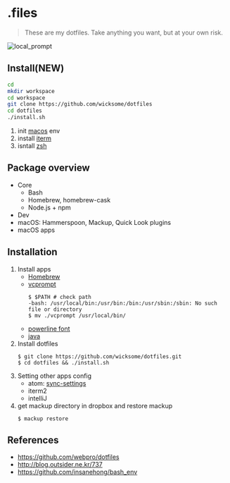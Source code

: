 # .files

> These are my dotfiles. Take anything you want, but at your own risk.

![local_prompt](https://user-images.githubusercontent.com/5036939/27002254-f4435aba-4e17-11e7-8237-10a7f5bdccc7.png)


## Install(NEW)

```bash
cd
mkdir workspace
cd workspace
git clone https://github.com/wicksome/dotfiles
cd dotfiles
./install.sh
```

1. init [macos](https://github.com/wicksome/dotfiles/tree/master/macos) env
2. install [iterm](https://www.iterm2.com)
3. isntall [zsh](https://ohmyz.sh)


## Package overview

- Core
  - Bash
  - Homebrew, homebrew-cask
  - Node.js + npm
- Dev
- macOS: Hammerspoon, Mackup, Quick Look plugins
- macOS apps

## Installation

1. Install apps
    - [Homebrew](https://brew.sh/index_ko)
    - [vcprompt](https://github.com/djl/vcprompt)
        ```
        $ $PATH # check path
        -bash: /usr/local/bin:/usr/bin:/bin:/usr/sbin:/sbin: No such file or directory
        $ mv ./vcprompt /usr/local/bin/
        ```
    - [powerline font](https://github.com/powerline/fonts.git)
    - [java](https://stackoverflow.com/questions/24342886/how-to-install-java-8-on-mac)
2. Install dotfiles
    ```
    $ git clone https://github.com/wicksome/dotfiles.git
    $ cd dotfiles && ./install.sh
    ```
3. Setting other apps config
    - atom: [sync-settings](https://atom.io/packages/sync-settings)
    - iterm2
    - intelliJ
4. get mackup directory in dropbox and restore mackup
    ```
    $ mackup restore
    ```

## References

- https://github.com/webpro/dotfiles
- http://blog.outsider.ne.kr/737
- https://github.com/insanehong/bash_env
